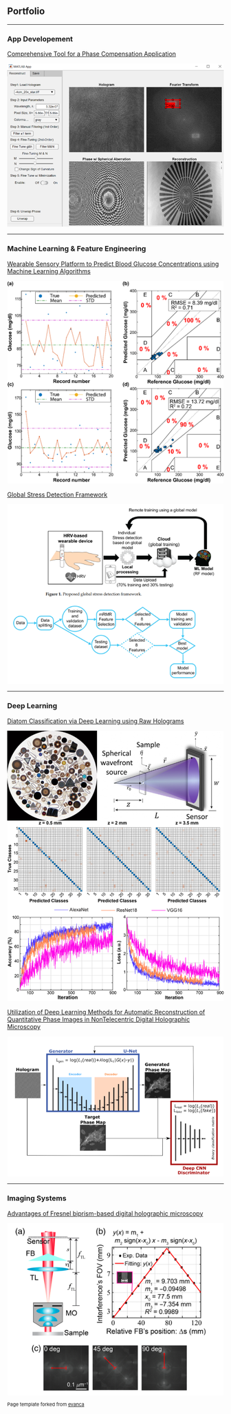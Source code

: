 ## Portfolio

---
### App Developement
[Comprehensive Tool for a Phase Compensation Application](notele_App_page.md)

<img src="images/noteleApp/Picture3.png?raw=true"/>

---
### Machine Learning & Feature Engineering
[Wearable Sensory Platform to Predict Blood Glucose Concentrations using Machine Learning Algorithms](nicgm.md)

<img src="images/nicgm/Picture8.png?raw=true"/>

[Global Stress Detection Framework](stress_detection.md)

<img src="images/stress.png?raw=true"/>

---
### Deep Learning
[Diatom Classification via Deep Learning using Raw Holograms](diatoms.md)

<img src="images/diatoms/Picture2.png?raw=true"/>

[Utilization of Deep Learning Methods for Automatic Reconstruction of Quantitative Phase Images in NonTelecentric Digital Holographic Microscopy](DL_auto_notele.md)

<img src="images/Auto_notele.png?raw=true"/>

---
### Imaging Systems
[Advantages of Fresnel biprism-based digital holographic microscopy](fresnel_biprism.md)

<img src="images/fresnel.png?raw=true"/>

<p style="font-size:11px">Page template forked from <a href="https://github.com/evanca/quick-portfolio">evanca</a></p>
<!-- Remove above link if you don't want to attibute -->
